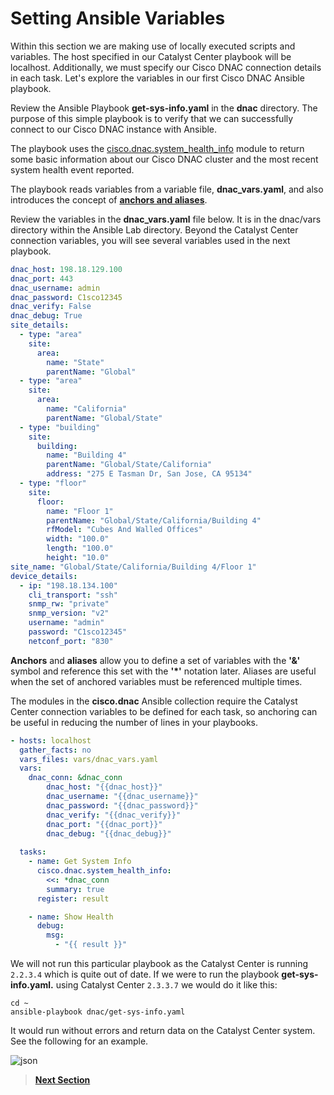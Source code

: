 # Setting Ansible Variables

Within this section we are making use of locally executed scripts and variables. The host specified in our Catalyst Center playbook will be localhost. Additionally, we must specify our Cisco DNAC connection details in each task. Let's explore the variables in our first Cisco DNAC Ansible playbook.

Review the Ansible Playbook **get-sys-info.yaml** in the **dnac** directory. The purpose of this simple playbook is to verify that we can successfully connect to our Cisco DNAC instance with Ansible. 

The playbook uses the [cisco.dnac.system_health_info](https://docs.ansible.com/ansible/latest/collections/cisco/dnac/system_health_info_module.html#ansible-collections-cisco-dnac-system-health-info-module) module to return some basic information about our Cisco DNAC cluster and the most recent system health event reported.

The playbook reads variables from a variable file, **dnac_vars.yaml**, and also introduces the concept of [**anchors and aliases**](https://docs.ansible.com/ansible/latest/playbook_guide/playbooks_advanced_syntax.html#yaml-anchors-and-aliases-sharing-variable-values).

Review the variables in the **dnac_vars.yaml** file below. It is in the dnac/vars directory within the Ansible Lab directory. Beyond the Catalyst Center connection variables, you will see several variables used in the next playbook.

```YAML
dnac_host: 198.18.129.100
dnac_port: 443
dnac_username: admin
dnac_password: C1sco12345
dnac_verify: False
dnac_debug: True 
site_details:
  - type: "area"
    site:
      area:
        name: "State"
        parentName: "Global"
  - type: "area"
    site:
      area:
        name: "California"
        parentName: "Global/State"
  - type: "building"
    site:
      building:
        name: "Building 4"
        parentName: "Global/State/California"
        address: "275 E Tasman Dr, San Jose, CA 95134"
  - type: "floor"
    site:
      floor:
        name: "Floor 1"
        parentName: "Global/State/California/Building 4"
        rfModel: "Cubes And Walled Offices"
        width: "100.0"
        length: "100.0"
        height: "10.0" 
site_name: "Global/State/California/Building 4/Floor 1"
device_details:
  - ip: "198.18.134.100"
    cli_transport: "ssh"
    snmp_rw: "private"
    snmp_version: "v2"
    username: "admin"
    password: "C1sco12345"
    netconf_port: "830"
```

**Anchors** and **aliases** allow you to define a set of variables with the **'&'** symbol and reference this set with the **'*'** notation later. Aliases are useful when the set of anchored variables must be referenced multiple times. 

The modules in the **cisco.dnac** Ansible collection require the Catalyst Center connection variables to be defined for each task, so anchoring can be useful in reducing the number of lines in your playbooks.

```YAML
- hosts: localhost
  gather_facts: no
  vars_files: vars/dnac_vars.yaml
  vars:
    dnac_conn: &dnac_conn
        dnac_host: "{{dnac_host}}"
        dnac_username: "{{dnac_username}}"
        dnac_password: "{{dnac_password}}"
        dnac_verify: "{{dnac_verify}}"
        dnac_port: "{{dnac_port}}"
        dnac_debug: "{{dnac_debug}}" 
      
  tasks:
    - name: Get System Info
      cisco.dnac.system_health_info:
        <<: *dnac_conn
        summary: true
      register: result

    - name: Show Health
      debug:
        msg:
          - "{{ result }}"
```

We will not run this particular playbook as the Catalyst Center is running `2.2.3.4` which is quite out of date. If we were to run the playbook **get-sys-info.yaml.** using Catalyst Center `2.3.3.7` we would do it like this:

```SHELL
cd ~
ansible-playbook dnac/get-sys-info.yaml
```

It would run without errors and return data on the Catalyst Center system. See the following for an example. 

![json](./images/get_sys_info.png?raw=true "Import JSON")

> [**Next Section**](06-add-devices.md)
